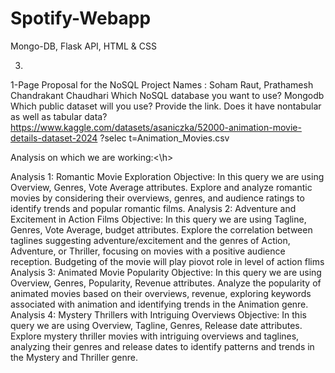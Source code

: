 # Spotify-Webapp

Mongo-DB, Flask API, HTML & CSS


3. 
   
1-Page Proposal for the NoSQL Project
Names : Soham Raut, Prathamesh Chandrakant Chaudhari Which NoSQL database you want to use?
Mongodb
Which public dataset will you use? Provide the link. Does it have nontabular as well as tabular data?
https://www.kaggle.com/datasets/asaniczka/52000-animation-movie-details-dataset-2024 ?selec t=Animation_Movies.csv


<h>Analysis on which we are working:<\h>

Analysis 1: Romantic Movie Exploration
Objective:
In this query we are using Overview, Genres, Vote Average attributes. Explore and analyze romantic movies by considering their overviews, genres, and audience ratings to identify trends and popular romantic films.
Analysis 2: Adventure and Excitement in Action Films
Objective:
In this query we are using Tagline, Genres, Vote Average, budget attributes. Explore the correlation between taglines suggesting adventure/excitement and the genres of Action, Adventure, or Thriller, focusing on movies with a positive audience reception. Budgeting of the movie will play piovot role in level of action flims
Analysis 3: Animated Movie Popularity
Objective:
In this query we are using Overview, Genres, Popularity, Revenue attributes. Analyze the popularity of animated movies based on their overviews, revenue, exploring keywords associated with animation and identifying trends in the Animation genre.
Analysis 4: Mystery Thrillers with Intriguing Overviews
Objective:
In this query we are using Overview, Tagline, Genres, Release date attributes. Explore mystery thriller movies with intriguing overviews and taglines, analyzing their genres and release dates to identify patterns and trends in the Mystery and Thriller genre.
